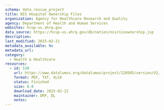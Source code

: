 ```yaml
---
schema: data_rescue_project 
title: NIS Hospital Ownership Files
organization: Agency for Healthcare Research and Quality
agency: Department of Health and Human Services
websites: hcup-us.ahrq.gov
data_source: https://hcup-us.ahrq.gov/db/nation/nis/nisownership.jsp
description: 
last_modified: 2025-03-21
metadata_available: No
metadata_url: 
category:
  - Health & Healthcare 
resources:
  - id: 530
    url: https://www.datalumos.org/datalumos/project/220585/version/V2/view
    format: PDF, TXT, XLSX
    status: Finished
    size: 0.0
    download_date: 2025-02-22
    maintainer: DRP, DL
    notes: 
---
```

